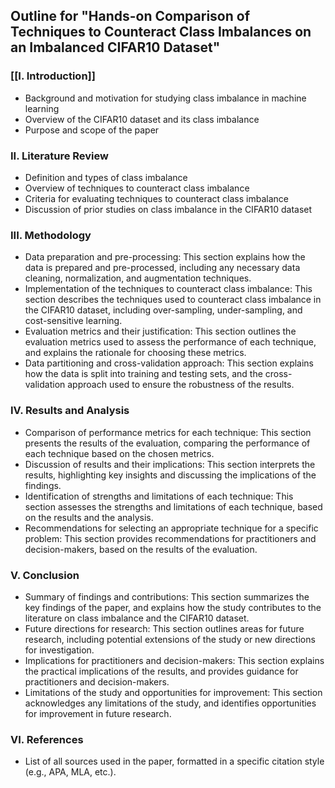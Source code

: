 ## Outline for "Hands-on Comparison of Techniques to Counteract Class Imbalances on an Imbalanced CIFAR10 Dataset"

### [[I. Introduction]]
- Background and motivation for studying class imbalance in machine learning
- Overview of the CIFAR10 dataset and its class imbalance
- Purpose and scope of the paper

### II. Literature Review
- Definition and types of class imbalance
- Overview of techniques to counteract class imbalance
- Criteria for evaluating techniques to counteract class imbalance
- Discussion of prior studies on class imbalance in the CIFAR10 dataset

### III. Methodology
- Data preparation and pre-processing: This section explains how the data is prepared and pre-processed, including any necessary data cleaning, normalization, and augmentation techniques.
- Implementation of the techniques to counteract class imbalance: This section describes the techniques used to counteract class imbalance in the CIFAR10 dataset, including over-sampling, under-sampling, and cost-sensitive learning.
- Evaluation metrics and their justification: This section outlines the evaluation metrics used to assess the performance of each technique, and explains the rationale for choosing these metrics.
- Data partitioning and cross-validation approach: This section explains how the data is split into training and testing sets, and the cross-validation approach used to ensure the robustness of the results.

### IV. Results and Analysis
- Comparison of performance metrics for each technique: This section presents the results of the evaluation, comparing the performance of each technique based on the chosen metrics.
- Discussion of results and their implications: This section interprets the results, highlighting key insights and discussing the implications of the findings.
- Identification of strengths and limitations of each technique: This section assesses the strengths and limitations of each technique, based on the results and the analysis.
- Recommendations for selecting an appropriate technique for a specific problem: This section provides recommendations for practitioners and decision-makers, based on the results of the evaluation.

### V. Conclusion
- Summary of findings and contributions: This section summarizes the key findings of the paper, and explains how the study contributes to the literature on class imbalance and the CIFAR10 dataset.
- Future directions for research: This section outlines areas for future research, including potential extensions of the study or new directions for investigation.
- Implications for practitioners and decision-makers: This section explains the practical implications of the results, and provides guidance for practitioners and decision-makers.
- Limitations of the study and opportunities for improvement: This section acknowledges any limitations of the study, and identifies opportunities for improvement in future research.

### VI. References
- List of all sources used in the paper, formatted in a specific citation style (e.g., APA, MLA, etc.).
